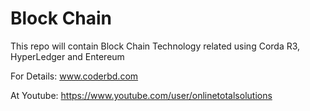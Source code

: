 # Block Chain
This repo will contain Block Chain Technology related using Corda R3, HyperLedger and Entereum

For Details: www.coderbd.com

At Youtube: https://www.youtube.com/user/onlinetotalsolutions
